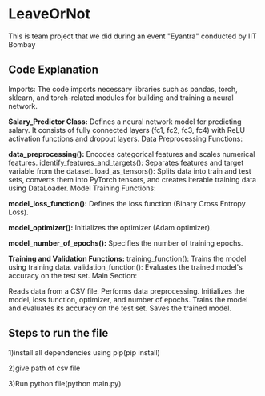 # LeaveOrNot
This is team project that we did during an event "Eyantra" conducted by IIT Bombay


## Code Explanation

Imports:
The code imports necessary libraries such as pandas, torch, sklearn, and torch-related modules for building and training a neural network.

**Salary_Predictor Class:**
Defines a neural network model for predicting salary.
It consists of fully connected layers (fc1, fc2, fc3, fc4) with ReLU activation functions and dropout layers.
Data Preprocessing Functions:

**data_preprocessing():**
Encodes categorical features and scales numerical features.
identify_features_and_targets(): Separates features and target variable from the dataset.
load_as_tensors(): Splits data into train and test sets, converts them into PyTorch tensors, and creates iterable training data using DataLoader.
Model Training Functions:

**model_loss_function():**
Defines the loss function (Binary Cross Entropy Loss).

**model_optimizer():** 
Initializes the optimizer (Adam optimizer).

**model_number_of_epochs():** 
Specifies the number of training epochs.

**Training and Validation Functions:**
training_function(): Trains the model using training data.
validation_function(): Evaluates the trained model's accuracy on the test set.
Main Section:

Reads data from a CSV file.
Performs data preprocessing.
Initializes the model, loss function, optimizer, and number of epochs.
Trains the model and evaluates its accuracy on the test set.
Saves the trained model.


## Steps to run the file
1)install all dependencies using pip(pip install) 

2)give path of csv file 

3)Run python file(python main.py)


